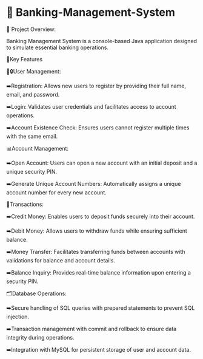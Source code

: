 # 🏦 Banking-Management-System

🏦 Project Overview:

Banking Management System is a console-based Java application designed to simulate essential banking operations. 

🔗️Key Features

👥🔒User Management:

➡️Registration: Allows new users to register by providing their full name, email, and password.

➡️Login: Validates user credentials and facilitates access to account operations.

➡️Account Existence Check: Ensures users cannot register multiple times with the same email.




📊Account Management:

➡️Open Account: Users can open a new account with an initial deposit and a unique security PIN.

➡️Generate Unique Account Numbers: Automatically assigns a unique account number for every new account.




💸Transactions:

➡️Credit Money: Enables users to deposit funds securely into their account.

➡️Debit Money: Allows users to withdraw funds while ensuring sufficient balance.

➡️Money Transfer: Facilitates transferring funds between accounts with validations for balance and account details.

➡️Balance Inquiry: Provides real-time balance information upon entering a security PIN.




🗂️Database Operations:

➡️Secure handling of SQL queries with prepared statements to prevent SQL injection.

➡️Transaction management with commit and rollback to ensure data integrity during operations.

➡️Integration with MySQL for persistent storage of user and account data.

